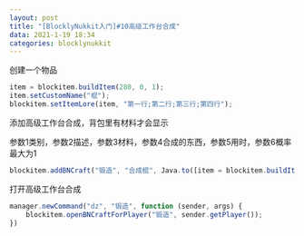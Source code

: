 ```yaml
---
layout: post
title: "[BlocklyNukkit入门]#10高级工作台合成"
data: 2021-1-19 18:34
categories: blocklynukkit
---
```


创建一个物品
```javascript
item = blockitem.buildItem(280, 0, 1);
item.setCustomName("棍");
blockitem.setItemLore(item, "第一行;第二行;第三行;第四行");
```

添加高级工作台合成，背包里有材料才会显示

参数1类别，参数2描述，参数3材料，参数4合成的东西，参数5用时，参数6概率最大为1
```javascript
blockitem.addBNCraft("锻造", "合成棍", Java.to([item = blockitem.buildItem(264, 0, 1), item = blockitem.buildItem(41, 0, 2)], "cn.nukkit.item.Item[]"), Java.to([item], "cn.nukkit.item.Item[]"), 160, 1.0)

```

打开高级工作台合成

```javascript
manager.newCommand("dz", "锻造", function (sender, args) {
    blockitem.openBNCraftForPlayer("锻造", sender.getPlayer());
})
```
